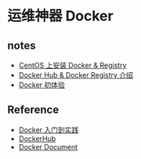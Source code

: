 运维神器 Docker
===

## notes

- [CentOS 上安装 Docker & Registry](http://blog.laisky.com/p/docker-centos/)
- [Docker Hub & Docker Registry 介绍](http://blog.laisky.com/p/docker-registry/)
- [Docker 初体验](http://blog.laisky.com/p/docker-init/)

## Reference

- [Docker 入门到实践](http://7xjvpy.dl1.z0.glb.clouddn.com/docker_practice.epub)
- [DockerHub](https://hub.docker.com/account/signup/)
- [Docker Document](https://docs.docker.com/reference/commandline/cli/)
